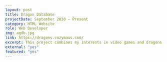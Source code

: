 ```yaml
---
layout: post
title: Dragon Database
projectDate: September 2020 – Present
category: HTML Website
role: Web Developer
img: agdb.jpg
link: https://dragons.cozymaus.com/
excerpt: This project combines my interests in video games and dragons. It's a website database that lists all the video games that feature dragons as playable characters. It uses an original pink theme I created.
external: "yes"
featured: "yes"
---
```

